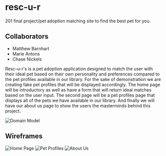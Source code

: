 # resc-u-r

201 final project/pet adoption matching site to find the best pet for you.

## Collaborators

- Matthew Barnhart
- Marie Antons
- Chase Nickels

Resc-u-r's is a pet adoption application designed to match the user with their ideal pet based on their own personality and preferences compared to the pet profiles available in our library.  For the sake of demonstration we are creating fake pet profiles that will be displayed accordingly.  The home page will be introductory as well as have a form that will return ideal matches based on the user input.  The second page will be a pet profiles page that displays all of the pets we have available in our library.  And finally we will have our about us page to show the users the masterminds behind this project.

![Domain Model](resc-u-r/wireframes/rescurDomainModel.jpg)

## Wireframes

![Home Page](resc-u-r/wireframes/homeExport.png)
![Pet Profiles](resc-u-r/wireframes/petProfilesExport.png)
![About Us](resc-u-r/wireframes/aboutUsExport.png)
